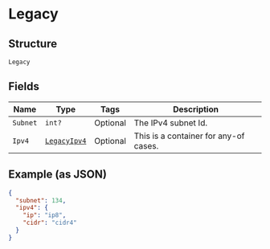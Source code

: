 
# Legacy

## Structure

`Legacy`

## Fields

| Name | Type | Tags | Description |
|  --- | --- | --- | --- |
| `Subnet` | `int?` | Optional | The IPv4 subnet Id. |
| `Ipv4` | [`LegacyIpv4`](../../doc/models/containers/legacy-ipv-4.md) | Optional | This is a container for any-of cases. |

## Example (as JSON)

```json
{
  "subnet": 134,
  "ipv4": {
    "ip": "ip8",
    "cidr": "cidr4"
  }
}
```

